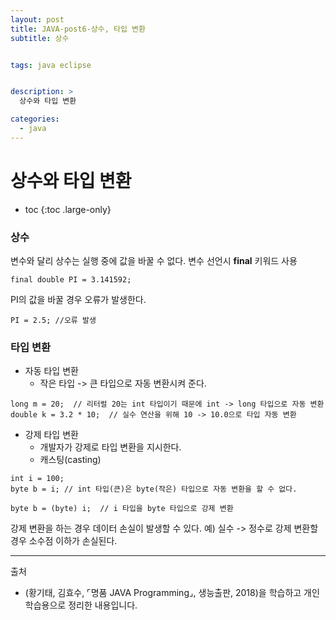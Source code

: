 ```yaml
---
layout: post
title: JAVA-post6-상수, 타입 변환
subtitle: 상수


tags: java eclipse


description: >
  상수와 타입 변환

categories:
  - java
---
```

# 상수와 타입 변환

* toc
{:toc .large-only}

### 상수
변수와 달리 상수는 실행 중에 값을 바꿀 수 없다.
변수 선언시 __final__ 키워드 사용
~~~
final double PI = 3.141592;
~~~
PI의 값을 바꿀 경우 오류가 발생한다.
~~~
PI = 2.5; //오류 발생
~~~

### 타입 변환
- 자동 타입 변환
  - 작은 타입 -> 큰 타입으로 자동 변환시켜 준다.
~~~
long m = 20;  // 리터럴 20는 int 타입이기 때문에 int -> long 타입으로 자동 변환
double k = 3.2 * 10;  // 실수 연산을 위해 10 -> 10.0으로 타입 자동 변환
~~~
- 강제 타입 변환
  - 개발자가 강제로 타입 변환을 지시한다.
  - 캐스팅(casting)
~~~
int i = 100;
byte b = i; // int 타입(큰)은 byte(작은) 타입으로 자동 변환을 할 수 없다.

byte b = (byte) i;  // i 타입을 byte 타입으로 강제 변환
~~~
강제 변환을 하는 경우 데이터 손실이 발생할 수 있다.
예) 실수 -> 정수로 강제 변환할 경우 소수점 이하가 손실된다.





-----
출처

- (황기태, 김효수, ⌜명품 JAVA Programming⌟, 생능출판, 	2018)을 학습하고 개인 학습용으로 정리한 내용입니다.
